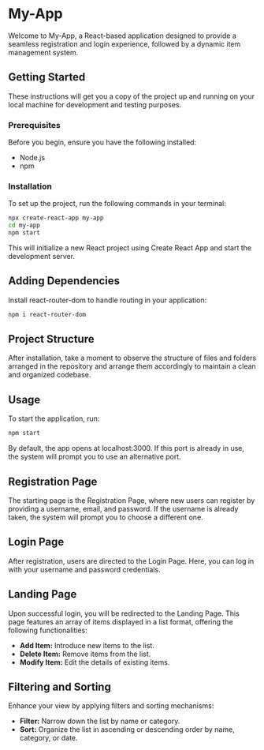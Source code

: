 # My-App

Welcome to My-App, a React-based application designed to provide a seamless registration and login experience, followed by a dynamic item management system.

## Getting Started

These instructions will get you a copy of the project up and running on your local machine for development and testing purposes.

### Prerequisites

Before you begin, ensure you have the following installed:
- Node.js
- npm

### Installation

To set up the project, run the following commands in your terminal:

```bash
npx create-react-app my-app
cd my-app
npm start
````
This will initialize a new React project using Create React App and start the development server.

## Adding Dependencies
Install react-router-dom to handle routing in your application:

```bash
npm i react-router-dom
````

## Project Structure

After installation, take a moment to observe the structure of files and folders arranged in the repository and arrange them accordingly to maintain a clean and organized codebase.

## Usage

To start the application, run:
```bash
npm start
````
By default, the app opens at localhost:3000. If this port is already in use, the system will prompt you to use an alternative port.

## Registration Page
The starting page is the Registration Page, where new users can register by providing a username, email, and password. If the username is already taken, the system will prompt you to choose a different one.

## Login Page
After registration, users are directed to the Login Page. Here, you can log in with your username and password credentials.

## Landing Page
Upon successful login, you will be redirected to the Landing Page. This page features an array of items displayed in a list format, offering the following functionalities:
- **Add Item:** Introduce new items to the list.
- **Delete Item:** Remove items from the list.
- **Modify Item:** Edit the details of existing items.

## Filtering and Sorting
Enhance your view by applying filters and sorting mechanisms:

- **Filter:**  Narrow down the list by name or category.
- **Sort:** Organize the list in ascending or descending order by name, category, or date.

